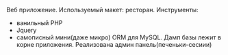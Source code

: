 Веб приложение. 
Используемый макет: ресторан.
Инструменты:
  - ванильный PHP
  - Jquery
  - самописный мини(даже микро) ORM для MySQL.
Дамп базы лежит в корне приложения.
Реализована админ панель(печеньки-сесиии)
